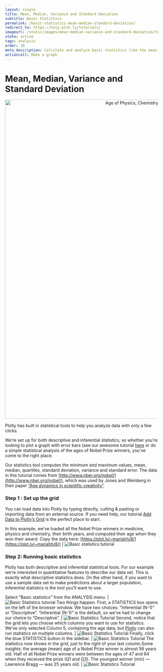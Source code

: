 ```yaml
---
layout: single
title: Mean, Median, Variance and Standard Deviation
subtitle: Basic Statistics
permalink: /basic-statistics-mean-median-standard-deviation/
redirect_to: https://help.plot.ly/tutorials/
imageurl: /static/images/mean-median-variance-and-standard-deviation/thum-mean-median-variance-and-standard-deviation.png
state: active
tags: analysis
order: 10
meta_description: Calculate and analyze basic statistics like the mean, median, variance and standard deviation online and for free with Chart Studio.
actioncall: Make a graph
---
```


# Mean, Median, Variance and Standard Deviation

<div>
    <a href="https://plot.ly/~chris/2730/" target="_blank" title="Age of Physics, Chemistry and Medicine Nobel Prize Winners" style="display: block; text-align: center;"><img src="https://plot.ly/~chris/2730.png" alt="Age of Physics, Chemistry and Medicine Nobel Prize Winners" style="max-width: 100%;width: 1052px;"  width="1052" onerror="this.onerror=null;this.src='https://plot.ly/404.png';" /></a>
    <script data-plotly="chris:2730" src="https://plot.ly/embed.js" async></script>
</div>

Plotly has built in statistical tools to help you analyze data with only a few clicks.

We’re set up for both descriptive and inferential statistics, so whether you’re looking to plot a graph with error bars (see our awesome tutorial [here](/how-to-make-a-graph-with-error-bars/) or do a simple statistical analysis of the ages of Nobel Prize winners, you’ve come to the right place.

Our statistics tool computes the minimum and maximum values, mean, median, quartiles, standard deviation, variance and standard error. The data in this tutorial comes from [http://www.nber.org/nobel/](http://www.nber.org/nobel/), which was used by Jones and Weinberg in their paper [“Age dynamics in scientific creativity”](http://www.pnas.org/content/108/47/18910).


### Step 1 : Set up the grid
You can load data into Plotly by typing directly, cutting &amp; pasting or importing data from an external source. If you need help, our tutorial [Add Data to Plotly’s Grid](/add-data-to-the-plotly-grid/) is the perfect place to start.

In this example, we’ve loaded all the Nobel Prize winners in medicine, physics and chemistry, their birth years, and computed their age when they won their award. Copy the data here: [https://plot.ly/~mariahh/8/](https://plot.ly/~mariahh/8/) | ![Basic statistics tutorial](/static/images/mean-median-variance-and-standard-deviation/image08.png)

### Step 2: Running basic statistics

Plotly has both descriptive and inferential statistical tools. For our example we’re interested in quantitative features to describe our data set. This is exactly what descriptive statistics does. On the other hand, if you want to use a sample data set to make predictions about a larger population, inferential statistics is the tool you’ll want to use.

Select “Basic statistics” from the ANALYSIS menu. | ![Basic Statistics tutorial](/static/images/mean-median-variance-and-standard-deviation/image00.png)
Two things happen. First, a STATISTICS box opens on the left of the browser window. We have two choices: “Inferential (N-1)” or “Descriptive”.  “Inferential (N-1)” is the default, so we’ve had to change our choice to “Descriptive”. | ![Basic Statistics Tutorial](/static/images/mean-median-variance-and-standard-deviation/image01.png)
Second, notice that the grid lets you choose which columns you want to use for statistics. We’ve only selected Column 5, containing the age data, but [Plotly](https://plot.ly) can also run statistics on multiple columns. | ![Basic Statistics Tutorial](/static/images/mean-median-variance-and-standard-deviation/image07.png)
Finally, click the blue STATISTICS button in the sidebar. | ![Basic Statistics Tutorial](/static/images/mean-median-variance-and-standard-deviation/image02.png)
The statistics now shows in the grid, just to the right of your last column.Some insights: the average (mean) age of a Nobel Prize winner is almost 56 years old. Half of all Nobel Prize winners were between the ages of 47 and 64 when they received the prize (Q1 and Q3).  The youngest winner (min) &#8212; Lawrence Bragg &#8212; was 25 years old. | ![Basic Statistics Tutorial](/static/images/mean-median-variance-and-standard-deviation/image06.png)
